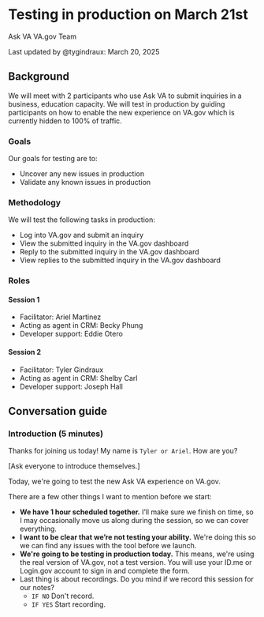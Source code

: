 # Testing in production on March 21st

Ask VA VA.gov Team

Last updated by @tygindraux: March 20, 2025

## Background

We will meet with 2 participants who use Ask VA to submit inquiries in a business, education capacity. We will test in production by guiding participants on how to enable the new experience on VA.gov which is currently hidden to 100% of traffic.

### Goals

Our goals for testing are to:
- Uncover any new issues in production
- Validate any known issues in production

### Methodology

We will test the following tasks in production:
- Log into VA.gov and submit an inquiry
- View the submitted inquiry in the VA.gov dashboard
- Reply to the submitted inquiry in the VA.gov dashboard
- View replies to the submitted inquiry in the VA.gov dashboard

### Roles

#### Session 1
- Facilitator: Ariel Martinez
- Acting as agent in CRM: Becky Phung
- Developer support: Eddie Otero

#### Session 2
- Facilitator: Tyler Gindraux
- Acting as agent in CRM: Shelby Carl
- Developer support: Joseph Hall

## Conversation guide

### Introduction (5 minutes)

Thanks for joining us today! My name is `Tyler or Ariel`. How are you?

[Ask everyone to introduce themselves.]

Today, we're going to test the new Ask VA experience on VA.gov.

There are a few other things I want to mention before we start:

- **We have 1 hour scheduled together.** I’ll make sure we finish on time, so I may occasionally move us along during the session, so we can cover everything.
- **I want to be clear that we’re not testing your ability.** We're doing this so we can find any issues with the tool before we launch.
- **We're going to be testing in production today.** This means, we're using the real version of VA.gov, not a test version. You will use your ID.me or Login.gov account to sign in and complete the form.
- Last thing is about recordings. Do you mind if we record this session for our notes?
  - `IF NO` Don't record.
  - `IF YES` Start recording.

### 

